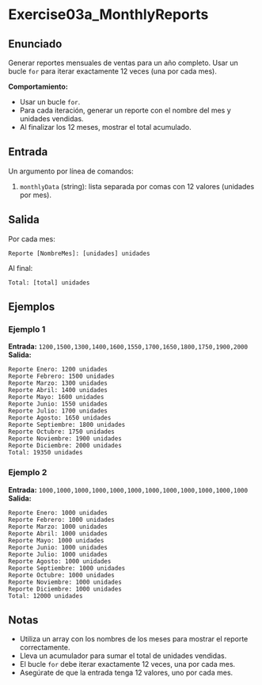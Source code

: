 # Exercise03a_MonthlyReports

## Enunciado

Generar reportes mensuales de ventas para un año completo. Usar un bucle `for` para iterar exactamente 12 veces (una por cada mes).

**Comportamiento:**
- Usar un bucle `for`.
- Para cada iteración, generar un reporte con el nombre del mes y unidades vendidas.
- Al finalizar los 12 meses, mostrar el total acumulado.

## Entrada

Un argumento por línea de comandos:
1. `monthlyData` (string): lista separada por comas con 12 valores (unidades por mes).

## Salida

Por cada mes:
```
Reporte [NombreMes]: [unidades] unidades
```

Al final:
```
Total: [total] unidades
```

## Ejemplos

### Ejemplo 1
**Entrada:** `1200,1500,1300,1400,1600,1550,1700,1650,1800,1750,1900,2000`  
**Salida:**
```
Reporte Enero: 1200 unidades
Reporte Febrero: 1500 unidades
Reporte Marzo: 1300 unidades
Reporte Abril: 1400 unidades
Reporte Mayo: 1600 unidades
Reporte Junio: 1550 unidades
Reporte Julio: 1700 unidades
Reporte Agosto: 1650 unidades
Reporte Septiembre: 1800 unidades
Reporte Octubre: 1750 unidades
Reporte Noviembre: 1900 unidades
Reporte Diciembre: 2000 unidades
Total: 19350 unidades
```

### Ejemplo 2
**Entrada:** `1000,1000,1000,1000,1000,1000,1000,1000,1000,1000,1000,1000`  
**Salida:**
```
Reporte Enero: 1000 unidades
Reporte Febrero: 1000 unidades
Reporte Marzo: 1000 unidades
Reporte Abril: 1000 unidades
Reporte Mayo: 1000 unidades
Reporte Junio: 1000 unidades
Reporte Julio: 1000 unidades
Reporte Agosto: 1000 unidades
Reporte Septiembre: 1000 unidades
Reporte Octubre: 1000 unidades
Reporte Noviembre: 1000 unidades
Reporte Diciembre: 1000 unidades
Total: 12000 unidades
```

## Notas

- Utiliza un array con los nombres de los meses para mostrar el reporte correctamente.
- Lleva un acumulador para sumar el total de unidades vendidas.
- El bucle `for` debe iterar exactamente 12 veces, una por cada mes.
- Asegúrate de que la entrada tenga 12 valores, uno por cada mes.
